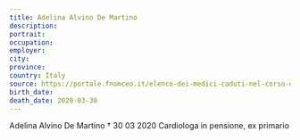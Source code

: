 ```yaml
---
title: Adelina Alvino De Martino
description: 
portrait: 
occupation: 
employer: 
city: 
province: 
country: Italy
source: https://portale.fnomceo.it/elenco-dei-medici-caduti-nel-corso-dellepidemia-di-covid-19/
birth_date: 
death_date: 2020-03-30
---
```


Adelina Alvino De Martino † 30 03 2020
Cardiologa in pensione, ex primario